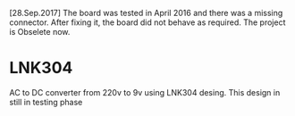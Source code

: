 [28.Sep.2017]
The board was tested in April 2016 and there was a missing connector. After fixing it, the board did not behave as required. 
The project is Obselete now.

# LNK304
AC to DC converter from 220v to 9v using LNK304 desing. This design in still in testing phase
